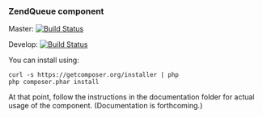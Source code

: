 ### ZendQueue component

Master: [![Build Status](https://travis-ci.org/loldev/ZendQueue.png?branch=master)](https://travis-ci.org/loldev/ZendQueue)

Develop: [![Build Status](https://travis-ci.org/loldev/ZendQueue.png?branch=develop)](https://travis-ci.org/loldev/ZendQueue)

You can install using:

```
curl -s https://getcomposer.org/installer | php
php composer.phar install
```

At that point, follow the instructions in the documentation folder for actual
usage of the component. (Documentation is forthcoming.)
